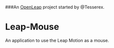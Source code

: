 ###An <a href="openleap.org">OpenLeap</a> project started by @Tesserex.

Leap-Mouse
==========

An application to use the Leap Motion as a mouse.
